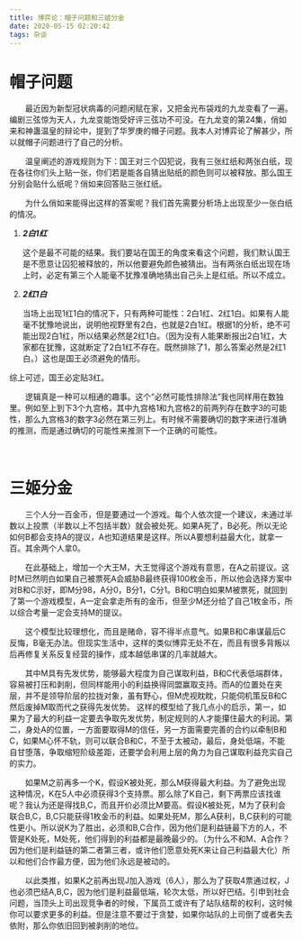 ```yaml
---
title: 博弈论：帽子问题和三姬分金
date: 2020-05-15 02:20:42
tags: 杂谈
---
```

# 帽子问题

&emsp;&emsp;最近因为新型冠状病毒的问题闲赋在家，又把金光布袋戏的九龙变看了一遍。编剧三弦惊为天人，九龙变能饱受好评三弦功不可没。在九龙变的第24集，俏如来和神蛊温皇的辩论中，提到了华罗庚的帽子问题。我本人对博弈论了解甚少，所以就帽子问题进行了自己的分析。
<!-- more -->
&emsp;&emsp;温皇阐述的游戏规则为下：国王对三个囚犯说，我有三张红纸和两张白纸，现在各往你们头上贴一张，你们若是能各自猜出贴纸的颜色则可以被释放。那么国王分别会贴什么纸呢？俏如来回答贴三张红纸。

&emsp;&emsp;为什么俏如来能得出这样的答案呢？我们首先需要分析场上出现至少一张白纸的情况。

1. ***2白1红***
   
	这个是最不可能的结果。我们要站在国王的角度来看这个问题，我们默认国王是不愿意让囚犯被释放的，所以他要避免颜色被猜出。当有两张白纸出现在场上时，必定有第三个人能毫不犹豫准确地猜出自己头上是红纸。所以不成立。

2. ***2红1白***
   
	当场上出现1红1白的情况下，只有两种可能性：2白1红、2红1白。如果有人能毫不犹豫地说出，说明他视野里有2白，也就是2白1红。根据1的分析，绝不可能出现2白1红，所以结果必然是2红1白。（因为没有人能果断报出2白1红，大家都在犹豫，这就断定了2白1红不存在。既然排除了1，那么答案必然是2红1白。）这也是国王必须避免的情形。

综上可述，国王必定贴3红。

&emsp;&emsp;逻辑真是一种可以相通的趣事。这个“必然可能性排除法”我也同样用在数独里。例如至上到下3个九宫格，其中九宫格1和九宫格2的前两列存在数字3的可能性，那么九宫格3的数字3必然在第三列上。有时候不需要确切的数字来进行准确的推测，而是通过确切的可能性来推测下一个正确的可能性。

<br>

# 三姬分金

&emsp;&emsp;三个人分一百金币，但是要通过一个游戏。每个人依次提一个建议，未通过半数以上投票（半数以上不包括半数）就会被处死。如果A死了，B必死。所以无论如何B都会支持A的提议，A也知道结果是这样。所以A要想利益最大化，就拿一百。其余两个人拿0。

&emsp;&emsp;在此基础上，增加一个大王M，大王觉得这个游戏有意思，在A之前提议。这时M已然明白如果自己被票死A会威胁B最终获得100枚金币，所以他会选择方案中对B和C示好，即M分98，A分0，B分1，C分1。B和C明白如果M被票死，就回到了第一个游戏模型，A一定会拿走所有的金币，但至少M还分给了自己1枚金币，所以综合考量一定会支持M的提议。

&emsp;&emsp;这个模型比较理想化，而且是赌命，容不得半点意气。如果B和C串谋最后C反悔，B毫无办法。但现实生活中，这样的类似博弈无处不在，而且有很多背叛以后再修复关系反复经营的操作，成本越低串谋的几率就越大。

&emsp;&emsp;其中M具有先发优势，能够最大程度为自己谋取利益，B和C代表低端群体，容易被打压和剥削，但同样能用小的利益换得同盟赢取支持。而A的位置处在夹层，并不是领导阶层的拉拢对象，虽有野心，但M虎视眈眈，只能伺机策反B和C然后废掉M取而代之获得先发优势。
这样的模型给了我几点小的启示，第一，如果为了最大的利益一定要去争取先发优势，制定规则的人才能攥住最大的利润。第二，身处A的位置，一方面要取得M的信任，另一方面需要完善的合约以牵制B和C，如果M心怀不轨，则可以联合B和C，不至于太被动，最后，身处低端，不能自甘堕落，争取缩短阶级差距，还要学会利用上层的角力为自己谋取利益充实自己的实力。

&emsp;&emsp;如果M之前再多一个K，假设K被处死，那么M获得最大利益。为了避免出现这种情况，K在5人中必须获得3个支持票。那么除了K自己，剩下两票应该找谁呢？我认为还是得找B,C，而且开价必须比M要高。假设K被处死，M为了获利会联合B,C，B,C只能获得1枚金币的利益。如果处死M，那么A获利，B,C获利的可能性更小。所以说K为了胜出，必须和B,C合作，因为他们是利益链最下方的人，不管是K处死，M处死，他们得到的利益都是最晚最少的。（为什么不和M、A合作？因为他们是利益链的第二者第三者，或许他们愿意处死K来让自己利益最大化）所以和他们合作最方便，因为他们永远是被动的。

&emsp;&emsp;以此类推，如果K之前再出现J加入游戏（6人），那么为了获取4票通过权，J也必须巴结A,B,C，因为他们是利益最低端，轮次太低，所以好巴结。引申到社会问题，当顶头上司出现竞争者的时候，下属员工或许有了站队结帮的权利，这时候你可以要求更多的利益。但是注意不要过于贪婪，如果你站队的上司倒了或者失去依附，那么你依旧回到被剥削的地位。
